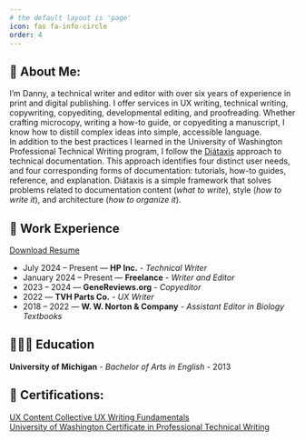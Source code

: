 ```yaml
---
# the default layout is 'page'
icon: fas fa-info-circle
order: 4
---
```


## 👀 About Me:
I’m Danny, a technical writer and editor with over six years of experience in print and digital publishing. I offer services in UX writing, technical writing, copywriting, copyediting, developmental editing, and proofreading. Whether crafting microcopy, writing a how-to guide, or copyediting a manuscript, I know how to distill complex ideas into simple, accessible language.  
In addition to the best practices I learned in the University of Washington Professional Technical Writing program, I follow the [Diátaxis](https://diataxis.fr/) approach to technical documentation. This approach identifies four distinct user needs, and four corresponding forms of documentation: tutorials, how-to guides, reference, and explanation. Diátaxis is a simple framework that solves problems related to documentation content (*what to write*), style (*how to write it*), and architecture (*how to organize it*).

## 💼 Work Experience
[Download Resume](dvargo22@gmail.com)  

- July 2024 – Present — **HP Inc.** - *Technical Writer*  
- January 2024 – Present — **Freelance** - *Writer and Editor*  
- 2023 – 2024 — **GeneReviews.org** - *Copyeditor*  
- 2022 — **TVH Parts Co.** - *UX Writer* 
- 2018 – 2022 — **W. W. Norton & Company** - *Assistant Editor in Biology Textbooks* 

## 👨🏼‍🎓 Education
**University of Michigan** - *Bachelor of Arts in English* - 2013

## 📜 Certifications:
[UX Content Collective UX Writing Fundamentals](https://imgur.com/a/VvczCMy)  
[University of Washington Certificate in Professional Technical Writing](https://imgur.com/a/WGK5e2g)

